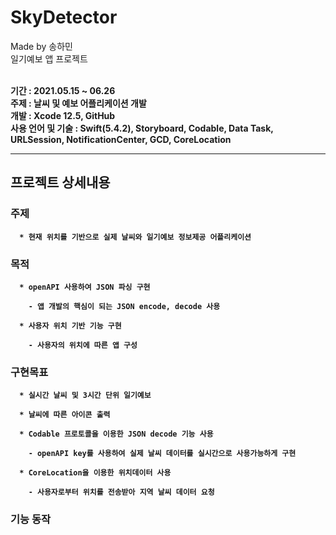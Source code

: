 # SkyDetector
Made by 송하민 <br>
일기예보 앱 프로젝트 <br><br>

<strong>기간 : 2021.05.15 ~ 06.26 <br>
주제 : 날씨 및 예보 어플리케이션 개발 <br>
개발 : Xcode 12.5, GitHub <br>
사용 언어 및 기술 : Swift(5.4.2), Storyboard, Codable, Data Task, URLSession, NotificationCenter, GCD, CoreLocation <br><strong>

--------------

## 프로젝트 상세내용
### 주제
```
  * 현재 위치를 기반으로 실제 날씨와 일기예보 정보제공 어플리케이션
```

### 목적
```
  * openAPI 사용하여 JSON 파싱 구현

    - 앱 개발의 핵심이 되는 JSON encode, decode 사용

  * 사용자 위치 기반 기능 구현

    - 사용자의 위치에 따른 앱 구성
```

### 구현목표
```
  * 실시간 날씨 및 3시간 단위 일기예보
  
  * 날씨에 따른 아이콘 출력
  
  * Codable 프로토콜을 이용한 JSON decode 기능 사용
  
    - openAPI key를 사용하여 실제 날씨 데이터를 실시간으로 사용가능하게 구현

  * CoreLocation을 이용한 위치데이터 사용
    
    - 사용자로부터 위치를 전송받아 지역 날씨 데이터 요청
```

### 기능 동작
  
